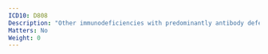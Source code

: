 ```yaml
---
ICD10: D808
Description: "Other immunodeficiencies with predominantly antibody defects"
Matters: No
Weight: 0
---
```


